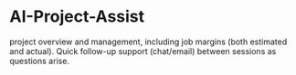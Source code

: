 # AI-Project-Assist
 project overview and management, including job margins (both estimated and actual).  Quick follow-up support (chat/email) between sessions as questions arise.
